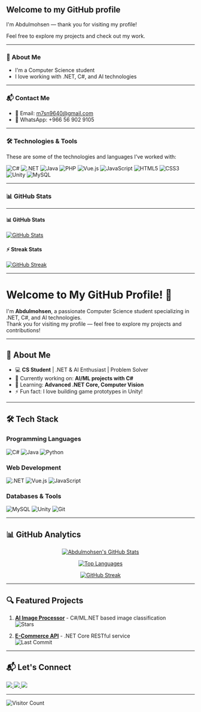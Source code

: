 ## Welcome to my GitHub profile

I'm Abdulmohsen — thank you for visiting my profile!

Feel free to explore my projects and check out my work.

---

### 📌 About Me

- I'm a Computer Science student  
- I love working with .NET, C#, and AI technologies  

---

### 📬 Contact Me

- 📧 Email: m7sn9640@gmail.com  
- 💬 WhatsApp: +966 56 902 9105

---

### 🛠️ Technologies & Tools

These are some of the technologies and languages I’ve worked with:

![C#](https://img.shields.io/badge/C%23-239120?style=for-the-badge&logo=c-sharp&logoColor=white)
![.NET](https://img.shields.io/badge/.NET-512BD4?style=for-the-badge&logo=dotnet&logoColor=white)
![Java](https://img.shields.io/badge/Java-007396?style=for-the-badge&logo=java&logoColor=white)
![PHP](https://img.shields.io/badge/PHP-777BB4?style=for-the-badge&logo=php&logoColor=white)
![Vue.js](https://img.shields.io/badge/Vue.js-4FC08D?style=for-the-badge&logo=vue.js&logoColor=white)
![JavaScript](https://img.shields.io/badge/JavaScript-F7DF1E?style=for-the-badge&logo=javascript&logoColor=black)
![HTML5](https://img.shields.io/badge/HTML5-E34F26?style=for-the-badge&logo=html5&logoColor=white)
![CSS3](https://img.shields.io/badge/CSS3-1572B6?style=for-the-badge&logo=css3&logoColor=white)
![Unity](https://img.shields.io/badge/Unity-100000?style=for-the-badge&logo=unity&logoColor=white)
![MySQL](https://img.shields.io/badge/MySQL-4479A1?style=for-the-badge&logo=mysql&logoColor=white)

---

### 📊 GitHub Stats

---
#### 📊 GitHub Stats  
[![GitHub Stats](https://github-readme-stats.vercel.app/api?username=M7snv2017&show_icons=true&theme=dark)](https://github.com/M7snv2017) 

#### ⚡ Streak Stats  
[![GitHub Streak](https://streak-stats.demolab.com/?user=M7snv2017&theme=dark)](https://github.com/M7snv2017)


-----

# Welcome to My GitHub Profile! 👋

I'm **Abdulmohsen**, a passionate Computer Science student specializing in .NET, C#, and AI technologies.  
Thank you for visiting my profile — feel free to explore my projects and contributions!

---

## 🚀 About Me

- 💻 **CS Student** | .NET & AI Enthusiast | Problem Solver
- 🔭 Currently working on: **AI/ML projects with C#**
- 🌱 Learning: **Advanced .NET Core, Computer Vision**
- ⚡ Fun fact: I love building game prototypes in Unity!

---

## 🛠️ Tech Stack

### Programming Languages
![C#](https://img.shields.io/badge/C%23-239120?style=for-the-badge&logo=c-sharp&logoColor=white)
![Java](https://img.shields.io/badge/Java-007396?style=for-the-badge&logo=java&logoColor=white)
![Python](https://img.shields.io/badge/Python-3776AB?style=for-the-badge&logo=python&logoColor=white)

### Web Development
![.NET](https://img.shields.io/badge/.NET-512BD4?style=for-the-badge&logo=dotnet&logoColor=white)
![Vue.js](https://img.shields.io/badge/Vue.js-4FC08D?style=for-the-badge&logo=vue.js&logoColor=white)
![JavaScript](https://img.shields.io/badge/JavaScript-F7DF1E?style=for-the-badge&logo=javascript&logoColor=black)

### Databases & Tools
![MySQL](https://img.shields.io/badge/MySQL-4479A1?style=for-the-badge&logo=mysql&logoColor=white)
![Unity](https://img.shields.io/badge/Unity-100000?style=for-the-badge&logo=unity&logoColor=white)
![Git](https://img.shields.io/badge/Git-F05032?style=for-the-badge&logo=git&logoColor=white)

---

## 📊 GitHub Analytics

<div align="center">
  
[![Abdulmohsen's GitHub Stats](https://github-readme-stats.vercel.app/api?username=M7snv2017&show_icons=true&count_private=true&theme=radical&hide_border=true)](https://github.com/M7snv2017)

[![Top Languages](https://github-readme-stats.vercel.app/api/top-langs/?username=M7snv2017&layout=compact&theme=radical&hide_border=true&exclude_repo=repo1,repo2)](https://github.com/M7snv2017)

[![GitHub Streak](https://streak-stats.demolab.com/?user=M7snv2017&theme=radical&hide_border=true)](https://github.com/M7snv2017)

</div>

---

## 🔍 Featured Projects

1. **[AI Image Processor](https://github.com/M7snv2017/ai-image-processor)** - C#/ML.NET based image classification  
   ![Stars](https://img.shields.io/github/stars/M7snv2017/ai-image-processor?style=flat-square)
   
2. **[E-Commerce API](https://github.com/M7snv2017/ecommerce-api)** - .NET Core RESTful service  
   ![Last Commit](https://img.shields.io/github/last-commit/M7snv2017/ecommerce-api?style=flat-square)

---

## 📬 Let's Connect

<p align="left">
  <a href="mailto:m7sn9640@gmail.com">
    <img src="https://img.shields.io/badge/Gmail-D14836?style=for-the-badge&logo=gmail&logoColor=white"/>
  </a>
  <a href="https://wa.me/966569029105">
    <img src="https://img.shields.io/badge/WhatsApp-25D366?style=for-the-badge&logo=whatsapp&logoColor=white"/>
  </a>
  <a href="https://linkedin.com/in/yourprofile">
    <img src="https://img.shields.io/badge/LinkedIn-0077B5?style=for-the-badge&logo=linkedin&logoColor=white"/>
  </a>
</p>

---

![Visitor Count](https://komarev.com/ghpvc/?username=M7snv2017&color=blueviolet&style=flat-square)
